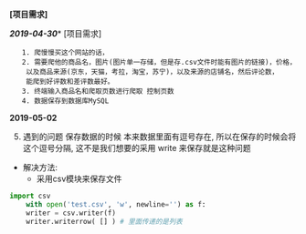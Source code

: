 **[项目需求]**

*****************2019-04-30******************
[项目需求]

       1. 爬慢慢买这个网站的话，
       2. 需要爬他的商品名，图片(图片单一存储，但是存.csv文件时能有图片的链接)，价格，
        以及商品来源(京东，天猫，考拉，淘宝，苏宁)，以及来源的店铺名，然后评论数，
        能爬到好评数和差评数最好。
       3. 终端输入商品名和爬取页数进行爬取 控制页数
       4. 数据保存到数据库MySQL
  ******************2019-05-02******************

5. 遇到的问题 保存数据的时候 本来数据里面有逗号存在, 所以在保存的时候会将这个逗号分隔, 这不是我们想要的采用 write 来保存就是这种问题

- 解决方法:
  - 采用csv模块来保存文件

```python
import csv
    with open('test.csv', 'w', newline='') as f:
    writer = csv.writer(f)
    writer.writerrow( [] ) # 里面传递的是列表
```

